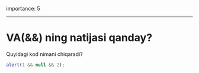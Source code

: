 importance: 5

---

# VA(&&) ning natijasi qanday?

Quyidagi kod nimani chiqaradi?

```js
alert(1 && null && 2);
```
